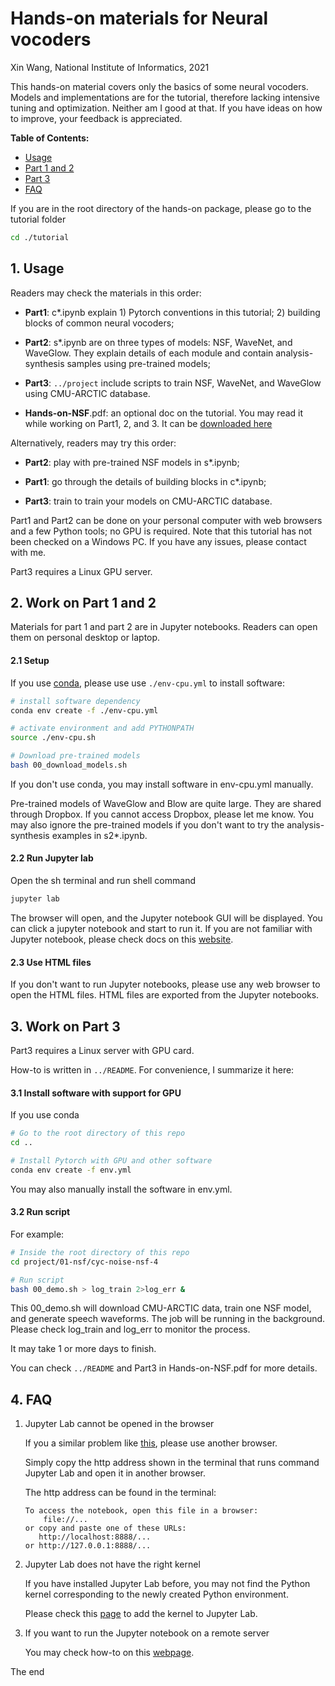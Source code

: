 # Hands-on materials for Neural vocoders

Xin Wang, National Institute of Informatics, 2021

This hands-on material covers only the basics of some neural vocoders. Models and implementations are for the tutorial, therefore lacking intensive tuning and optimization. Neither am I good at that. If you have ideas on how to improve, your feedback is appreciated.

**Table of Contents:**
* [Usage](#usage)
* [Part 1 and 2](#part12)
* [Part 3](#part3)
* [FAQ](#faq)


If you are in the root directory of the hands-on package, please go to the tutorial folder
```sh
cd ./tutorial
```

## <a name="usage"></a>1. Usage

Readers may check the materials in this order:
* __Part1__: c*.ipynb explain 1) Pytorch conventions in this tutorial; 2) building blocks of common neural vocoders;

* __Part2__: s*.ipynb are on three types of models: NSF, WaveNet, and WaveGlow. They explain details of each module and contain analysis-synthesis samples using  pre-trained models;

* __Part3__: `../project` include scripts to train NSF, WaveNet, and WaveGlow using CMU-ARCTIC database.

* __Hands-on-NSF__.pdf: an optional doc on the tutorial. You may read it while working on Part1, 2, and 3. It can be [downloaded here](https://www.dropbox.com/sh/gf3zp00qvdp3row/AACeanvFQD5Gyu3a5I5jIV_-a/web/Hands-on-neural-vocoders-spcc2021.pdf?dl=1)


Alternatively, readers may try this order:
* __Part2__: play with pre-trained NSF models in s*.ipynb;

* __Part1__: go through the details of building blocks in c*.ipynb;

* __Part3__: train to train your models on CMU-ARCTIC database.

Part1 and Part2 can be done on your personal computer with web browsers and a few Python tools; no GPU is required. Note that this tutorial has not been checked on a Windows PC. If you have any issues, please contact with me.

Part3 requires a Linux GPU server.

## <a name="part12"></a>2. Work on Part 1 and 2
Materials for part 1 and part 2 are in Jupyter notebooks. Readers can open them on personal desktop or laptop.

#### 2.1 Setup

If you use [conda](https://docs.conda.io/en/latest/miniconda.html), please use use `./env-cpu.yml` to install software:

```sh
# install software dependency
conda env create -f ./env-cpu.yml

# activate environment and add PYTHONPATH
source ./env-cpu.sh

# Download pre-trained models
bash 00_download_models.sh
```

If you don't use conda, you may install software in env-cpu.yml manually.


Pre-trained models of WaveGlow and Blow are quite large. They are shared through Dropbox. If you cannot access Dropbox, please let me know. You may also ignore the pre-trained models if you don't want to try the analysis-synthesis examples in s2*.ipynb.

#### 2.2 Run Jupyter lab
Open the sh terminal and run shell command
```sh
jupyter lab
```

The browser will open, and the Jupyter notebook GUI will be displayed. You can click a jupyter notebook and start to run it. If you are not familiar with Jupyter notebook, please check docs on this [website](https://jupyter.org/). 


#### 2.3 Use HTML files

If you don't want to run Jupyter notebooks, please use any web browser to open the HTML files. HTML files are exported from the Jupyter notebooks. 


## <a name="part3"></a>3. Work on Part 3

Part3 requires a Linux server with GPU card.

How-to is written in `../README`. For convenience, I summarize it here:

#### 3.1 Install software with support for GPU
If you use conda

```sh
# Go to the root directory of this repo
cd ..

# Install Pytorch with GPU and other software
conda env create -f env.yml

```

You may also manually install the software in env.yml.

#### 3.2 Run script

For example:
```sh
# Inside the root directory of this repo
cd project/01-nsf/cyc-noise-nsf-4

# Run script
bash 00_demo.sh > log_train 2>log_err &
```

This 00_demo.sh will download CMU-ARCTIC data, train one NSF model, and generate speech waveforms. The job will be running in the background. Please check log_train and log_err to monitor the process.

It may take 1 or more days to finish. 

You can check `../README` and Part3 in Hands-on-NSF.pdf for more details.


## <a name="faq"></a>4. FAQ

1. Jupyter Lab cannot be opened in the browser
    
    If you a similar problem like [this](https://github.com/jupyterlab/jupyterlab/issues/6921), please use another browser. 
    
    Simply copy the http address shown in the terminal that runs command Jupyter Lab and open it in another browser. 
    
    The http address can be found in the terminal:
    ```
    To access the notebook, open this file in a browser:
        file://...
    or copy and paste one of these URLs:
       http://localhost:8888/...
    or http://127.0.0.1:8888/...
    ```


2. Jupyter Lab does not have the right kernel

    If you have installed Jupyter Lab before, you may not find the Python kernel corresponding to the newly created Python environment. 
    
    Please check this [page](https://ipython.readthedocs.io/en/stable/install/kernel_install.html#kernels-for-different-environments) to add the kernel to Jupyter Lab.
 

3. If you want to run the Jupyter notebook on a remote server

   You may check how-to on this [webpage](https://docs.anaconda.com/anaconda/user-guide/tasks/remote-jupyter-notebook/). 
   
The end